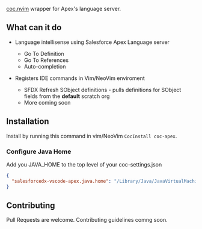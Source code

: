 [coc.nvim](https://github.com/neoclide/coc.nvim) wrapper for Apex's language server.

## What can it do

- Language intellisense using Salesforce Apex Language server
  - Go To Definition
  - Go To References
  - Auto-completion

- Registers IDE commands in Vim/NeoVim enviroment
    - SFDX Refresh SObject definitions - pulls definitions for SObject fields from the **default** scratch org
    - More coming soon

## Installation

Install by running this command in vim/NeoVim `CocInstall coc-apex`.

###  Configure Java Home
Add you JAVA_HOME to the top level of your coc-settings.json 
```json
{
  "salesforcedx-vscode-apex.java.home": "/Library/Java/JavaVirtualMachines/jdk-11.0.7.jdk/Contents/Home"
}

```

## Contributing

Pull Requests are welcome. Contributing guidelines comng soon.
